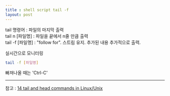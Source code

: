 ```yaml
---
title : shell script tail -f
layout: post
---
```


tail 명령어 : 파일의 마지막 출력  
tail n [파일명] : 파일을 끝에서 n줄 만큼 출력  
tail -f [파일명] : "follow for". 스트림 유지. 추가된 내용 추가적으로 출력.  


실시간으로 모니터링  
```sh
tail -f [파일명]
```

빠져나올 때는 'Ctrl-C'

---
참고 : [14 tail and head commands in Linux/Unix][1]

[1]: https://www.linux.com/blog/14-tail-and-head-commands-linuxunix